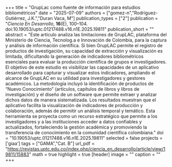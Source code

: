 +++
title = "GrupLac como fuente de información para estudios bibliométricos"
date = "2025-07-09"
authors = ["gomez-n","Rodríguez-Gutiérrez, J.K.","Duran Vaca, M"]
publication_types = ["2"]
publication = "*Ciencia En Desarrollo*, **16**(E), 100–104. doi:10.19053/uptc.01217488.v16.n1E.2025.19811"
publication_short = ""
abstract = "Este artículo analiza las limitaciones de GrupLAC, plataforma del Ministerio de Ciencia, Tecnolog.a e Innovación de Colombia, para la captura y análisis de información científica. Si bien GrupLAC permite el registro de productos de investigación, su capacidad de extracción y visualización es limitada, dificultando la generación de indicadores bibliométricos esenciales para evaluar la producción científica de grupos e investigadores. El objetivo de este estudio es visibilizar las capacidades de un aplicativo desarrollado para capturar y visualizar estos indicadores, ampliando el alcance de GrupLAC en su utilidad para investigadores y gestores académicos. La metodología incluyó la identificación de productos de “Nuevo Conocimiento” (artículos, capítulos de libros y libros de investigación) y el diseño de un software que permite extraer y analizar dichos datos de manera sistematizada. Los resultados muestran que el aplicativo facilita la visualización de indicadores de producción y colaboración, además de permitir un análisis temporal y temático. Esta herramienta se proyecta como un recurso estratégico que permite a los investigadores y a las instituciones acceder a datos confiables y actualizados, fortaleciendo la gestión académica y promoviendo la transferencia de conocimiento en la comunidad científica colombiana."
doi = "10.19053/uptc.01217488.v16.n1E.2025.19811"
selected = false
projects = ['giaa']
tags = ["GAMA","Cat. B"]
url_pdf = "https://revistas.uptc.edu.co/index.php/ciencia_en_desarrollo/article/view/19811/15883"
math = true
highlight = true
[header]
image = ""
caption = ""
+++
